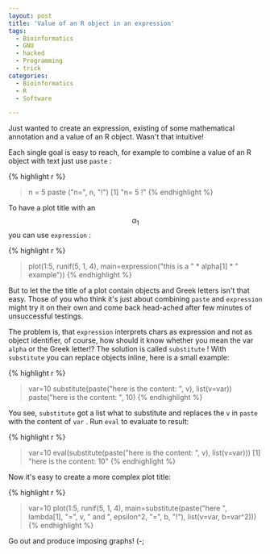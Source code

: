 ```yaml
---
layout: post
title: 'Value of an R object in an expression'
tags:
  - Bioinformatics
  - GNU
  - hacked
  - Programming
  - trick
categories:
  - Bioinformatics
  - R
  - Software

---
```


Just wanted to create an expression, existing of some mathematical annotation and a value of an R object. Wasn't that intuitive!


Each single goal is easy to reach, for example to combine a value of an R object with text just use  `paste` :



{% highlight r %}
> n = 5
> paste ("n=", n, "!")
[1] "n= 5 !"
{% endhighlight %}



To have a plot title with an $$\alpha_1$$ you can use  `expression` :



{% highlight r %}
> plot(1:5, runif(5, 1, 4), main=expression("this is a " * alpha[1] * " example"))
{% endhighlight %}



But to let the the title of a plot contain objects and Greek letters isn't that easy. Those of you who think it's just about combining  `paste`  and  `expression`  might try it on their own and come back head-ached after few minutes of unsuccessful testings.

The problem is, that  `expression`  interprets chars as expression and not as object identifier, of course, how should it know whether you mean the var  `alpha`  or the Greek letter!?  The solution is called  `substitute` ! With  `substitute`  you can replace objects inline, here is a small example:



{% highlight r %}
> var=10
> substitute(paste("here is the content: ", v), list(v=var))
paste("here is the content: ", 10)
{% endhighlight %}



You see,  `substitute`  got a list what to substitute and replaces the  `v`  in  `paste`  with the content of  `var` . Run  `eval`  to evaluate to result:



{% highlight r %}
> var=10
> eval(substitute(paste("here is the content: ", v), list(v=var)))
[1] "here is the content:  10"
{% endhighlight %}



Now it's easy to create a more complex plot title:



{% highlight r %}
> var=10
> plot(1:5, runif(5, 1, 4), main=substitute(paste("here ", lambda[1], "=", v, " and ", epsilon^2, "=", b, "!"), list(v=var, b=var^2)))
{% endhighlight %}



Go out and produce imposing graphs! (-;
